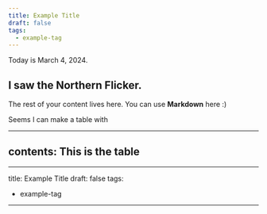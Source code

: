 ```yaml
---
title: Example Title
draft: false
tags:
  - example-tag
---
```


Today is March 4, 2024.
 
## I saw the Northern Flicker.
The rest of your content lives here. You can use **Markdown** here :)


Seems I can make a table with 

---
contents: This is the table
--- 


---
title: Example Title
draft: false
tags:
  - example-tag
---
